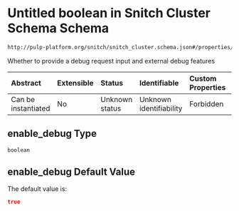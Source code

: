 # Untitled boolean in Snitch Cluster Schema Schema

```txt
http://pulp-platform.org/snitch/snitch_cluster.schema.json#/properties/enable_debug
```

Whether to provide a debug request input and external debug features

| Abstract            | Extensible | Status         | Identifiable            | Custom Properties | Additional Properties | Access Restrictions | Defined In                                                                       |
| :------------------ | :--------- | :------------- | :---------------------- | :---------------- | :-------------------- | :------------------ | :------------------------------------------------------------------------------- |
| Can be instantiated | No         | Unknown status | Unknown identifiability | Forbidden         | Allowed               | none                | [snitch_cluster.schema.json*](snitch_cluster.schema.json "open original schema") |

## enable_debug Type

`boolean`

## enable_debug Default Value

The default value is:

```json
true
```
